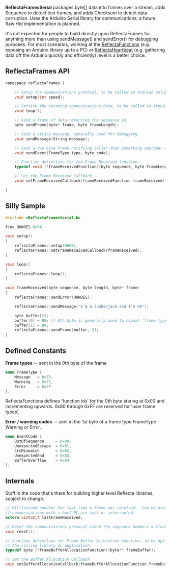 __ReflectaFramesSerial__ packages byte[] data into frames over a stream, adds Sequence to detect lost frames, and adds Checksum to detect data corruption. Uses the Arduino Serial library for communications, a future Raw Hid implementation is planned.

It's not expected for people to build directly upon ReflectaFrames for anything more than using sendMessage() and sendError() for debugging purposes.  For most scenarios, working at the [ReflectaFunctions](https://github.com/JayBeavers/Reflecta/tree/master/ReflectaFunctions) (e.g. exposing an Arduino library up to a PC) or [ReflectaHeartbeat](https://github.com/JayBeavers/Reflecta/tree/master/ReflectaHeartbeat) (e.g. gathering data off the Arduino quickly and efficiently) level is a better choice.

## ReflectaFrames API

```C
namespace reflectaFrames {

	// Setup the communications protocol, to be called in Arduino setup().
   	void setup(int speed);

	// Service the incoming communications data, to be called in Arduino loop().
   	void loop();

	// Send a frame of data returning the sequence id.
   	byte sendFrame(byte* frame, byte frameLength);

	// Send a string message, generally used for debugging
   	void sendMessage(String message);

	// Send a two byte frame notifying caller that something improper occured
	void sendEvent(FrameType type, byte code);

	// Function definition for the Frame Received function.
   	typedef void (*frameReceivedFunction)(byte sequence, byte frameLength, byte* frame);

	// Set the Frame Received Callback
   	void setFrameReceivedCallback(frameReceivedFunction frameReceived);

}
```

## Silly Sample

```C
#include <ReflectaFramesSerial.h>

fine OHNOES 0x9A

void setup()
{
	reflectaFrames::setup(9600);
	reflectaFrames::setFrameReceivedCallback(frameReceived);
}

void loop()
{
	reflectaFrames::loop();
}

void frameReceived(byte sequence, byte length, byte* frame)
{
	reflectaFrames::sendError(OHNOES);

	reflectaFrames::sendMessage("I'm a lumberjack and I'm OK");

	byte buffer[2];
	buffer[0] = 98; // 0th byte is generally used to signal 'frame type'
	buffer[1] = 99;
	reflectaFrames::sendFrame(buffer, 2);
}
```

## Defined Constants

__Frame types__ -- sent in the 0th byte of the frame

```C
enum FrameType {
	Message   = 0x7D,
	Warning   = 0x7E,
	Error     = 0x7F
};
```

ReflectaFunctions defines 'function ids' for the 0th byte staring at 0x00 and incrementing upwards.  0x80 through 0xFF are reserved for 'user frame types'.

__Error / warning codes__ -- sent in the 1st byte of a frame type FrameType Warning or Error.

```C
enum EventCode {
	OutOfSequence     = 0x00,
	UnexpectedEscape  = 0x01,
	CrcMismatch       = 0x02,
	UnexpectedEnd     = 0x03,
	BufferOverflow    = 0x04
};
```

## Internals

Stuff in the code that's there for building higher level Reflecta libraries, subject to change.

```C
// Millisecond counter for last time a frame was received.  Can be used to implement a 'deadman switch' when
// communications with a host PC are lost or interrupted.
extern uint32_t lastFrameReceived;

// Reset the communications protocol (zero the sequence numbers & flush the communications buffers) 
void reset();

// Function definition for Frame Buffer Allocation function, to be optionally implemented by
// the calling library or application.
typedef byte (*frameBufferAllocationFunction)(byte** frameBuffer);

// Set the Buffer Allocation Callback
void setBufferAllocationCallback(frameBufferAllocationFunction frameBufferAllocation);
```
